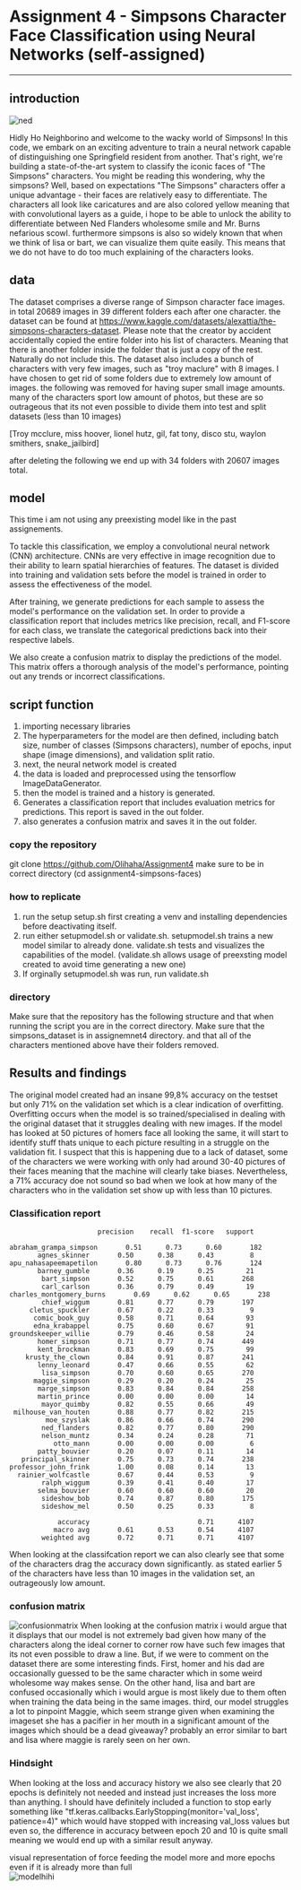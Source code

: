 # Assignment 4 - Simpsons Character Face Classification using Neural Networks (self-assigned)
---
## introduction
![ned](extras/flanders.jpg)

 Hidly Ho Neighborino and welcome to the wacky world of Simpsons! In this code, we embark on an exciting adventure to train a neural network capable of distinguishing one Springfield resident from another. That's right, we're building a state-of-the-art system to classify the iconic faces of "The Simpsons" characters. You might be reading this wondering, why the simpsons? Well, based on expectations "The Simpsons" characters offer a unique advantage - their faces are relatively easy to differentiate. The characters all look like caricatures  and are also colored yellow meaning that with convolutional layers as a guide, i hope to be able to unlock the ability to differentiate between Ned Flanders wholesome smile and Mr. Burns nefarious scowl. furthermore simpsons is also so widely known that when we think of lisa or bart, we can visualize them quite easily. This means that we do not have to do too much explaining of the characters looks. 

## data
The dataset comprises a diverse range of Simpson character face images. in total 20689 images in 39 different folders each after one character. the dataset can be found at https://www.kaggle.com/datasets/alexattia/the-simpsons-characters-dataset. Please note that the creator by accident accidentally copied the entire folder into his list of characters. Meaning that there is another folder inside the folder that is just a copy of the rest. Naturally do not include this. The dataset also includes a bunch of characters with very few images, such as "troy maclure" with 8 images. I have chosen to get rid of some folders due to extremely low amount of images. the following was removed for having super small image amounts. many of the characters sport low amount of photos, but these are so outrageous that its not even possible to divide them into test and split datasets (less than 10 images)

[Troy mcclure, miss hoover, lionel hutz, gil, fat tony, disco stu, waylon smithers, snake_jailbird]  

after deleting the following we end up with 34 folders with 20607 images total. 


## model
This time i am  not using any preexisting model like in the past assignements.

To tackle this classification, we employ a convolutional neural network (CNN) architecture. CNNs are very effective in image recognition due to their ability to learn spatial hierarchies of features. 
The dataset is divided into training and validation sets before the model is trained in order to assess the effectiveness of the model. 

After training, we generate predictions for each sample to assess the model's performance on the validation set. In order to provide a classification report that includes metrics like precision, recall, and F1-score for each class, we translate the categorical predictions back into their respective labels.

We also create a confusion matrix to display the predictions of the model. This matrix offers a thorough analysis of the model's performance, pointing out any trends or incorrect classifications.

## script function
1. importing necessary libraries
2. The hyperparameters for the model are then defined, including batch size, number of classes (Simpsons characters), number of epochs, input shape (image dimensions), and validation split ratio.
3. next, the neural network model is created
4. the data is loaded and preprocessed using the tensorflow ImageDataGenerator.
5. then the model is trained and a history is generated.
5. Generates a classification report that includes evaluation metrics for  predictions. This report is saved in the out folder.
6. also generates a confusion matrix and saves it in the out folder.

### copy the repository 
git clone https://github.com/Olihaha/Assignment4
make sure to be in correct directory
(cd assignment4-simpsons-faces)

### how to replicate 
1. run the setup setup.sh first creating a venv and installing dependencies before deactivating itself.
2. run either setupmodel.sh or validate.sh.
setupmodel.sh trains a new model similar to already done.
validate.sh tests and visualizes the capabilities of the model.
(validate.sh allows usage of preexsting model created to avoid time generating a new one)
3. If orginally setupmodel.sh was run, run validate.sh 

### directory
Make sure that the repository has the following structure and that when running the script you are in the correct directory. 
Make sure that the simpsons_dataset is in assignemnet4 directory. and that all of the characters mentioned above have their folders removed.


## Results and findings
The original model created had an insane 99,8% accuracy on the testset but only 71% on the validation set which is a clear indication of overfitting. Overfitting occurs when the model is so trained/specialised in dealing with the original dataset that it struggles dealing with new images. If the model has looked at 50 pictures of homers face all looking the same, it will start to identify stuff thats unique to each picture resulting in a struggle on the validation fit. I suspect that this is happening due to a lack of dataset, some of the characters we were working with only had around 30-40 pictures of their faces meaning that the machine will clearly take biases.
Nevertheless, a 71% accuracy doe not sound so bad when we look at how many of the characters who in the validation set show up with less than 10 pictures.

### Classification report  
                          precision    recall  f1-score   support

    abraham_grampa_simpson       0.51      0.73      0.60       182
           agnes_skinner       0.50      0.38      0.43         8
    apu_nahasapeemapetilon       0.80      0.73      0.76       124
           barney_gumble       0.36      0.19      0.25        21
            bart_simpson       0.52      0.75      0.61       268
            carl_carlson       0.36      0.79      0.49        19
    charles_montgomery_burns       0.69      0.62      0.65       238
            chief_wiggum       0.81      0.77      0.79       197
         cletus_spuckler       0.67      0.22      0.33         9
          comic_book_guy       0.58      0.71      0.64        93
          edna_krabappel       0.75      0.60      0.67        91
    groundskeeper_willie       0.79      0.46      0.58        24
           homer_simpson       0.71      0.77      0.74       449
           kent_brockman       0.83      0.69      0.75        99
        krusty_the_clown       0.84      0.91      0.87       241
           lenny_leonard       0.47      0.66      0.55        62
            lisa_simpson       0.70      0.60      0.65       270
          maggie_simpson       0.29      0.20      0.24        25
           marge_simpson       0.83      0.84      0.84       258
           martin_prince       0.00      0.00      0.00        14
            mayor_quimby       0.82      0.55      0.66        49
     milhouse_van_houten       0.88      0.77      0.82       215
             moe_szyslak       0.86      0.66      0.74       290
            ned_flanders       0.82      0.77      0.80       290
            nelson_muntz       0.34      0.24      0.28        71
               otto_mann       0.00      0.00      0.00         6
           patty_bouvier       0.20      0.07      0.11        14
       principal_skinner       0.75      0.73      0.74       238
    professor_john_frink       1.00      0.08      0.14        13
      rainier_wolfcastle       0.67      0.44      0.53         9
            ralph_wiggum       0.39      0.41      0.40        17
           selma_bouvier       0.60      0.60      0.60        20
            sideshow_bob       0.74      0.87      0.80       175
            sideshow_mel       0.50      0.25      0.33         8

                accuracy                           0.71      4107
               macro avg       0.61      0.53      0.54      4107
            weighted avg       0.72      0.71      0.71      4107

When looking at the classifcation report we can also clearly see that some of the characters drag the accuracy down significantly. as stated earlier 5 of the characters have less than 10 images in the validation set, an outrageously low amount. 

### confusion matrix
![confusionmatrix](out/confusion_matrix.png)
When looking at the confusion matrix i would argue that it displays that our model is not extremely bad given how many of the characters along the ideal corner to corner row have such few images that its not even possible to draw a line. But, if we were to comment on the dataset there are some interesting finds.
First, homer and his dad are occasionally guessed to be the same character which in some weird wholesome way makes sense.
On the other hand, lisa and bart are confused occasionally which i would argue is most likely due to them often when training the data being in the same images.
third, our model struggles a lot to pinpoint Maggie, which seem strange given when examining the imageset she has a pacifier in her mouth in a significant amount of the images which should be a dead giveaway? probably an error similar to bart and lisa where maggie is rarely seen on her own.

### Hindsight
When looking at the loss and accuracy history we also see clearly that 20 epochs is definitely not needed and instead just increases the loss more than anything. I should have definitely included a function to stop early something like "tf.keras.callbacks.EarlyStopping(monitor='val_loss', patience=4)" which would have stopped with increasing val_loss values but even so, the difference in accuracy between epoch 20 and 10 is quite small meaning we would end up with a similar result anyway. 




visual representation of force feeding the model more and more epochs even if it is already more than full  
![modelhihi](extras/model.gif)